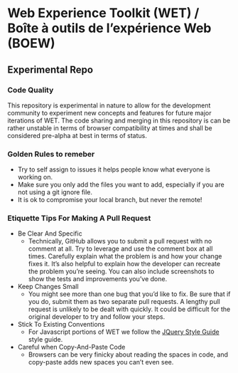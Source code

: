 # Web Experience Toolkit (WET) / Boîte à outils de l’expérience Web (BOEW)
## Experimental Repo

### Code Quality
This repository is experimental in nature to allow for the development community to experiment new concepts and features for future major iterations of WET. The code sharing and merging in this repository is can be rather unstable in terms of browser compatibility at times and shall be considered pre-alpha at best in terms of status.

### Golden Rules to remeber
* Try to self assign to issues it helps people know what everyone is working on.
* Make sure you only add the files you want to add, especially if you are not using a git ignore file.
* It is ok to compromise your local branch, but never the remote!

### Etiquette Tips For Making A Pull Request
* Be Clear And Specific
	- Technically, GitHub allows you to submit a pull request with no comment at all. Try to leverage and use the comment box at all times. Carefully explain what the problem is and how your change fixes it. It’s also helpful to explain how the developer can recreate the problem you’re seeing. You can also include screenshots to show the tests and improvements you’ve done.
* Keep Changes Small
	- You might see more than one bug that you’d like to fix. Be sure that if you do, submit them as two separate pull requests. A lengthy pull request is unlikely to be dealt with quickly. It could be difficult for the original developer to try and follow your steps.
* Stick To Existing Conventions
	- For Javascript portions of WET we follow the  [ JQuery Style Guide ](https://contribute.jquery.org/style-guide/js/) style guide.
* Careful when Copy-And-Paste Code
	 - Browsers can be very finicky about reading the spaces in code, and copy-paste adds new spaces you can’t even see.
